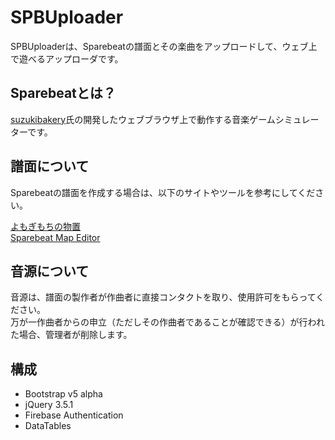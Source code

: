 # SPBUploader

SPBUploaderは、Sparebeatの譜面とその楽曲をアップロードして、ウェブ上で遊べるアップローダです。

## Sparebeatとは？

[suzukibakery](http://suzukibakery.com/)氏の開発したウェブブラウザ上で動作する音楽ゲームシミュレーターです。

## 譜面について

Sparebeatの譜面を作成する場合は、以下のサイトやツールを参考にしてください。  

[よもぎもちの物置](https://yomogimochi45.xxxxxxxx.jp/htm0.html)  
[Sparebeat Map Editor](https://editor.sparebeat.bo-yakitarako.com/)

## 音源について

音源は、譜面の製作者が作曲者に直接コンタクトを取り、使用許可をもらってください。  
万が一作曲者からの申立（ただしその作曲者であることが確認できる）が行われた場合、管理者が削除します。

## 構成

- Bootstrap v5 alpha
- jQuery 3.5.1
- Firebase Authentication
- DataTables
